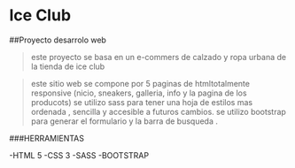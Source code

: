 # Ice Club

##Proyecto desarrolo web

>este proyecto se basa en un e-commers de calzado y ropa urbana de la tienda de ice club

>este sitio web se compone por 5 paginas de htmltotalmente responsive (nicio, sneakers, galleria, info y la pagina de los producots) se utilizo sass para tener una hoja de estilos mas ordenada , sencilla y accesible a futuros cambios. se utilizo bootstrap para generar el formulario y la barra de busqueda .

###HERRAMIENTAS 

-HTML 5
-CSS 3
-SASS
-BOOTSTRAP
